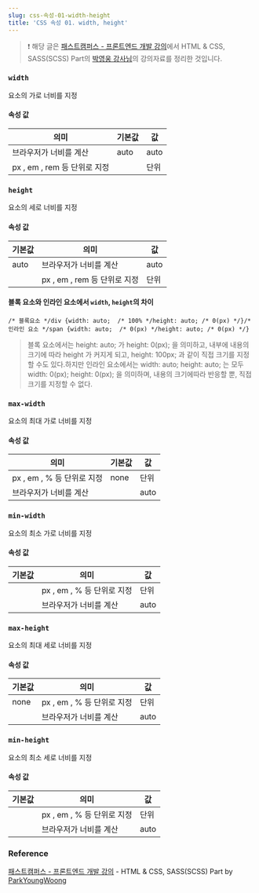 ```yaml
---
slug: css-속성-01-width-height
title: 'CSS 속성 01. width, height'
---
```


> ❗️ 해당 글은 [패스트캠퍼스 - 프론트엔드 개발 강의](https://www.fastcampus.co.kr/dev_online_react/)에서 HTML & CSS, SASS(SCSS) Part의 [박영웅 강사님](https://github.com/ParkYoungWoong)의 강의자료를 정리한 것입니다.

### `width`

요소의 가로 너비를 지정

#### 속성 값

| 의미                         | 기본값 | 값   |
| ---------------------------- | ------ | ---- |
| 브라우저가 너비를 계산       | auto   | auto |
| px , em , rem 등 단위로 지정 |        | 단위 |

### `height`

요소의 세로 너비를 지정

#### 속성 값

| 기본값 | 의미                         | 값   |
| ------ | ---------------------------- | ---- |
| auto   | 브라우저가 너비를 계산       | auto |
|        | px , em , rem 등 단위로 지정 | 단위 |

#### 블록 요소와 인라인 요소에서 `width`, `height`의 차이

```plain text
/* 블록요소 */div {width: auto;  /* 100% */height: auto; /* 0(px) */}/* 인라인 요소 */span {width: auto;  /* 0(px) */height: auto; /* 0(px) */}
```

> 블록 요소에서는 height: auto; 가 height: 0(px); 을 의미하고, 내부에 내용의 크기에 따라 height 가 커지게 되고, height: 100px; 과 같이 직접 크기를 지정할 수도 있다.하지만 인라인 요소에서는 width: auto; height: auto; 는 모두 width: 0(px); height: 0(px); 을 의미하며, 내용의 크기에따라 반응할 뿐, 직접 크기를 지정할 수 없다.

### `max-width`

요소의 최대 가로 너비를 지정

#### 속성 값

| 의미                       | 기본값 | 값   |
| -------------------------- | ------ | ---- |
| px , em , % 등 단위로 지정 | none   | 단위 |
| 브라우저가 너비를 계산     |        | auto |

### `min-width`

요소의 최소 가로 너비를 지정

#### 속성 값

| 기본값 | 의미                       | 값   |
| ------ | -------------------------- | ---- |
|        | px , em , % 등 단위로 지정 | 단위 |
|        | 브라우저가 너비를 계산     | auto |

### `max-height`

요소의 최대 세로 너비를 지정

#### 속성 값

| 기본값 | 의미                       | 값   |
| ------ | -------------------------- | ---- |
| none   | px , em , % 등 단위로 지정 | 단위 |
|        | 브라우저가 너비를 계산     | auto |

### `min-height`

요소의 최소 세로 너비를 지정

#### 속성 값

| 기본값 | 의미                       | 값   |
| ------ | -------------------------- | ---- |
|        | px , em , % 등 단위로 지정 | 단위 |
|        | 브라우저가 너비를 계산     | auto |

### Reference

[패스트캠퍼스 - 프론트엔드 개발 강의](https://www.fastcampus.co.kr/dev_online_react/) - HTML & CSS, SASS(SCSS) Part by [ParkYoungWoong](https://github.com/ParkYoungWoong)
